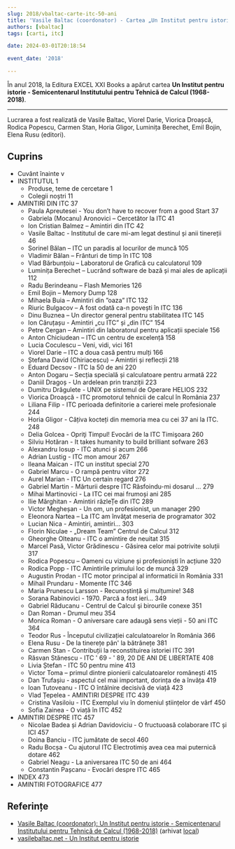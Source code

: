 ```yaml
---
slug: 2018/vbaltac-carte-itc-50-ani
title: 'Vasile Baltac (coordonator) - Cartea „Un Institut pentru istorie - Semicentenarul Institutului pentru Tehnică de Calcul (1968-2018)”'
authors: [vbaltac]
tags: [carti, itc]

date: 2024-03-01T20:18:54

event_date: '2018'

---
```


În anul 2018, la Editura EXCEL XXI Books a apărut cartea **Un Institut pentru istorie - Semicentenarul Institutului pentru Tehnică de Calcul (1968-2018)**.

<!-- truncate -->

---

Lucrarea a fost realizată de Vasile Baltac, Viorel Darie, Viorica Droașcă,
Rodica Popescu, Carmen Stan, Horia Gligor,
Luminița Berechet, Emil Bojin, Elena Rusu (editori).

## Cuprins

- Cuvânt înainte v
- INSTITUTUL 1
  - Produse, teme de cercetare 1
  - Colegii noștri 11
- AMINTIRI DIN ITC 37
  - Paula Apreutesei - You don’t have to recover from a good Start 37
  - Gabriela (Mocanu) Aronovici – Cercetător la ITC 41
  - Ion Cristian Balmez – Amintiri din ITC 42
  - Vasile Baltac - Institutul de care mi-am legat destinul și anii tinereții 46
  - Sorinel Bălan – ITC un paradis al locurilor de muncă 105
  - Vladimir Bălan – Frânturi de timp în ITC 108
  - Vlad Bărbunțoiu – Laboratorul de Grafică cu calculatorul 109
  - Luminița Berechet – Lucrând software de bază și mai ales de aplicații 112
  - Radu Berindeanu – Flash Memories 126
  - Emil Bojin – Memory Dump 128
  - Mihaela Buia – Amintiri din ”oaza” ITC 132
  - Riuric Bulgacov – A fost odată ca-n povești în ITC 136
  - Dinu Buznea – Un director general pentru stabilitatea ITC 145
  - Ion Căruțașu - Amintiri „cu ITC” și „din ITC” 154
  - Petre Cergan – Amintiri din laboratorul pentru aplicații speciale 156
  - Anton Chiciudean – ITC un centru de excelență 158
  - Lucia Coculescu – Veni, vidi, vici 161
  - Viorel Darie – ITC a doua casă pentru mulți 166
  - Ștefana David (Chiriacescu) – Amintiri și reflecții 218
  - Eduard Decsov - ITC la 50 de ani 220
  - Anton Dogaru – Secția specială și calculatoare pentru armată 222
  - Daniil Dragoș - Un ardelean prin tranziții 223
  - Dumitru Drăgulete - UNIX pe sistemul de Operare HELIOS 232
  - Viorica Droașcă - ITC promotorul tehnicii de calcul în România 237
  - Liliana Filip - ITC perioada definitorie a carierei mele profesionale 244
  - Horia Gligor - Câțiva kocteți din memoria mea cu cei 37 ani la ITC. 248
  - Delia Golcea - Opriţi Timpul! Evocări de la ITC Timişoara 260
  - Silviu Hotăran - It takes humanity to build brilliant sofware 263
  - Alexandru Iosup - ITC atunci și acum 266
  - Adrian Lustig - ITC mon amour 267
  - Ileana Maican - ITC un institut special 270
  - Gabriel Marcu - O rampă pentru viitor 272
  - Aurel Marian - ITC Un certain regard 276
  - Gabriel Martin - Mărturii despre ITC Răsfoindu-mi dosarul … 279
  - Mihai Martinovici - La ITC cei mai frumoși ani 285
  - Ilie Mărghitan - Amintiri răzleȚe din ITC 289
  - Victor Megheșan - Un om, un profesionist, un manager 290
  - Eleonora Nartea – La ITC am învăţat meseria de programator 302
  - Lucian Nica - Amintiri, amintiri... 303
  - Florin Niculae - „Dream Team” Centrul de Calcul 312
  - Gheorghe Olteanu - ITC o amintire de neuitat 315
  - Marcel Pasă, Victor Grădinescu - Găsirea celor mai potrivite soluții 317
  - Rodica Popescu – Oameni cu viziune și profesioniști în acțiune 320
  - Rodica Popp - ITC Amintirile primului loc de muncă 329
  - Augustin Prodan - ITC motor principal al informaticii în România 331
  - Mihail Prundaru - Momente ITC 346
  - Maria Prunescu Larsson - Recunoștință și mulțumire! 348
  - Sorana Rabinovici - 1970. Parcă a fost ieri... 349
  - Gabriel Răducanu - Centrul de Calcul şi birourile conexe 351
  - Dan Roman - Drumul meu 354
  - Monica Roman - O aniversare care adaugă sens vieții - 50 ani ITC 364
  - Teodor Rus - Începutul civilizației calculatoarelor în România 366
  - Elena Rusu - De la tinerețe pân' la bătrânețe 381
  - Carmen Stan - Contribuții la reconstituirea istoriei ITC 391
  - Răsvan Stănescu - ITC ' 69 - ' 89, 20 DE ANI DE LIBERTATE 408
  - Livia Ștefan - ITC 50 pentru mine 413
  - Victor Toma – primul dintre pionierii calculatoarelor românești 415
  - Dan Trufașiu - aspectul cel mai important, dorința de a învăța 419
  - Ioan Tutoveanu - ITC O întâlnire decisivă de viață 423
  - Vlad Țepelea - AMINTIRI DESPRE ITC 439
  - Cristina Vasiloiu - ITC Exemplul viu în domeniul științelor de vârf 450
  - Sofia Zainea - O viață în ITC 452
- AMINTIRI DESPRE ITC 457
  - Nicolae Badea și Adrian Davidoviciu - O fructuoasă colaborare ITC și ICI 457
  - Doina Banciu - ITC jumătate de secol 460
  - Radu Bocșa - Cu ajutorul ITC Electrotimiș avea cea mai puternică dotare 462
  - Gabriel Neagu - La aniversarea ITC 50 de ani 464
  - Constantin Pașcanu - Evocări despre ITC 465
- INDEX 473
- AMINTIRI FOTOGRAFICE 477

## Referințe

- [Vasile Baltac (coordonator): Un Institut pentru istorie - Semicentenarul Institutului pentru Tehnică de Calcul (1968-2018)](https://www.agir.ro/carte/un-institut-pentru-istorie-semicentenarul-institutului-pentru-tehnica-de-calcul-1968-2018-123155.html) (arhivat [local](https://cronica-it.github.io/arhiva/#2018))
- [vasilebaltac.net - Un Institut pentru istorie](https://www.itc50ani.vasilebaltac.net/)
